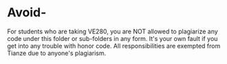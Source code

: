 # Avoid-

For students who are taking VE280, you are NOT allowed to plagiarize any code under this folder or sub-folders in any form. It's your own fault if you get into any trouble with honor code. All responsibilities are exempted from Tianze due to anyone's plagiarism.
